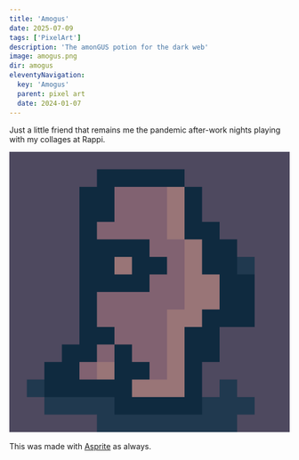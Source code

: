 ```yaml
---
title: 'Amogus'
date: 2025-07-09
tags: ['PixelArt']
description: 'The amonGUS potion for the dark web'
image: amogus.png
dir: amogus
eleventyNavigation:
  key: 'Amogus'
  parent: pixel art
  date: 2024-01-07
---
```


Just a little friend that remains me the pandemic after-work nights
playing with my collages at Rappi.

![Amogus](amogus.png)

This was made with [Asprite](https://www.aseprite.org/) as always.
